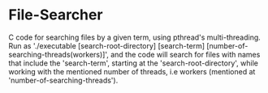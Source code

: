 # File-Searcher
C code for searching files by a given term, using pthread's multi-threading.
Run as './executable [search-root-directory] [search-term] [number-of-searching-threads(workers)]', 
and the code will search for files with names that include the 'search-term', starting at the 'search-root-directory', while working with the mentioned number of 
threads, i.e workers (mentioned at 'number-of-searching-threads').
